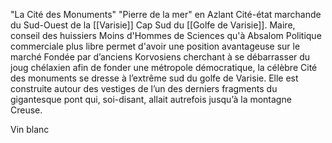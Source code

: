 "La Cité des Monuments"
"Pierre de la mer" en Azlant
Cité-état marchande du Sud-Ouest de la [[Varisie]]
Cap Sud du [[Golfe de Varisie]].
Maire, conseil des huissiers
Moins d'Hommes de Sciences qu'à Absalom
Politique commerciale plus libre  permet d'avoir une position avantageuse sur le marché
Fondée par d’anciens Korvosiens cherchant à se débarrasser du joug chélaxien afin de fonder une métropole démocratique, la célèbre Cité des monuments se dresse à l’extrême sud du golfe de Varisie. Elle est construite autour des vestiges de l’un des derniers fragments du gigantesque pont qui, soi-disant, allait autrefois jusqu’à la montagne Creuse.

Vin blanc